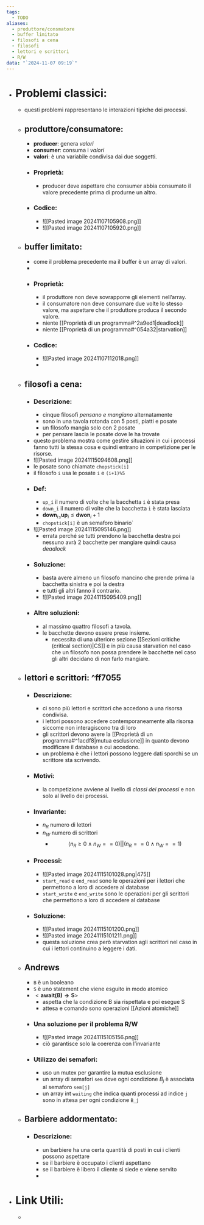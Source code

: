 ```yaml
---
tags:
  - TODO
aliases:
  - produttore/consmatore
  - buffer limitato
  - filosofi a cena
  - filosofi
  - lettori e scrittori
  - R/W
data: "`2024-11-07 09:19`"
---
```

- # Problemi classici:
	- questi problemi rappresentano le interazioni tipiche dei processi.
	- ## produttore/consumatore:
		- __producer__: genera _valori_
		- __consumer__: consuma i _valori_
		- __valori__: è una variabile condivisa dai due soggetti. 
		- ### Proprietà:
			- producer deve aspettare che consumer abbia consumato il valore precedente prima di produrne un altro.
		- ### Codice:
			- ![[Pasted image 20241107105908.png]]
			- ![[Pasted image 20241107105920.png]]
	- ## buffer limitato:
		- come il problema precedente ma il buffer è un array di valori.
		- 
		- ### Proprietà:
			- il produttore non deve sovrapporre gli elementi nell’array.
			- il consumatore non deve consumare due volte lo stesso valore, ma aspettare che il produttore produca il secondo valore.
			- niente [[Proprietà di un programma#^2a9ed1|deadlock]]
			- niente [[Proprietà di un programma#^054a32|starvation]]
		- ### Codice:
			- ![[Pasted image 20241107112018.png]]
			- 
	- ## filosofi a cena:
		- ### Descrizione:
			- cinque filosofi _pensano e mangiano_ alternatamente 
			- sono in una tavola rotonda con 5 posti, piatti e posate 
			- un filosofo mangia solo con 2 posate 
			- per pensare lascia le posate dove le ha trovate
		- questo problema mostra come gestire situazioni in cui i processi fanno tutti la stessa cosa e quindi entrano in competizione per le risorse. 
		- ![[Pasted image 20241115094608.png]]
		- le posate sono chiamate `chopstick[i]`
		- il filosofo `i` usa le posate `i` e `(i+1)%5`
		- ### Def:
			- `up_i` il numero di volte che la bacchetta `i` è stata presa
			- `down_i` il numero di volte che la bacchetta `i` è stata lasciata
			- $\mathbf{down}_{i\le} \mathbf{up}_{i}\le \mathbf{dwon}_{i}+1$
			- `chopstick[i]` è un semaforo binario`
		- ![[Pasted image 20241115095146.png]]
			- errata perché se tutti prendono la bacchetta destra poi nessuno avrà 2 bacchette per mangiare quindi causa _deadlock_ 
		- ### Soluzione:
			- basta avere almeno un filosofo mancino che prende prima la bacchetta sinistra e poi la destra 
			- e tutti gli altri fanno il contrario. 
			- ![[Pasted image 20241115095409.png]]
		- ### Altre soluzioni:
			- al massimo quattro filosofi a tavola.
			- le bacchette devono essere prese insieme.
				- necessita di una ulteriore sezione [[Sezioni critiche (critical section)|CS]] e in più causa starvation nel caso che un filosofo non possa prendere le bacchette nel caso gli altri decidano di non farlo mangiare.
	- ## lettori e scrittori: ^ff7055
		- ### Descrizione: 
			- ci sono più lettori e scrittori che accedono a una risorsa condivisa. 
			- i lettori possono accedere contemporaneamente alla risorsa siccome non interagiscono tra di loro
			- gli scrittori devono avere la [[Proprietà di un programma#^1acdf8|mutua esclusione]] in quanto devono modificare il database a cui accedono.
			- un problema è che i lettori possono leggere dati sporchi se un scrittore sta scrivendo.
		- ### Motivi:
			- la competizione avviene al livello di _classi dei processi_ e non solo al livello dei processi.
		- ### Invariante:
			- $n_{R}$ numero di lettori 
			- $n_{W}$ numero di scrittori
				- $$(n_{R} \ge 0 \wedge n_{W}==0) || (n_{R} == 0 \wedge n_{W }== 1)$$
		- ### Processi:
			- ![[Pasted image 20241115101028.png|475]]
			- `start_read` e `end_read` sono le operazioni per i lettori che permettono a loro di accedere al database
			- `start_write` e `end_write` sono le operazioni per gli scrittori che permettono a loro di accedere al database
		- ### Soluzione:
			- ![[Pasted image 20241115101200.png]]
			- ![[Pasted image 20241115101211.png]]
			- questa soluzione crea però starvation agli scrittori nel caso in cui i lettori continuino a leggere i dati.
	- ## Andrews
		- `B` è un booleano
		- `S` è uno statement  che viene esguito in modo atomico
		- $<\mathbf{await(B)\to S}>$ 
			- aspetta che la condizione B sia rispettata e poi esegue S
			- attesa e comando sono operazioni [[Azioni atomiche]]
		- ### Una soluzione per il problema R/W
			- ![[Pasted image 20241115105156.png]]
			- ciò garantisce solo la coerenza con l’invariante
		- ### Utilizzo dei semafori:
			- uso un mutex per garantire la mutua esclusione
			- un array di semafori `sem` dove ogni condizione $B_{j}$ è associata al semaforo `sem[j]` 
			- un array int `waiting` che indica quanti processi ad indice `j` sono in attesa per ogni condizione `B_j`
	- ## Barbiere addormentato:
		- ### Descrizione:
			- un barbiere ha una certa quantità di posti in cui i clienti possono aspettare
			- se il barbiere è occupato i clienti aspettano
			- se il barbiere è libero il cliente si siede e viene servito
			- 
- # Link Utili:
	- 